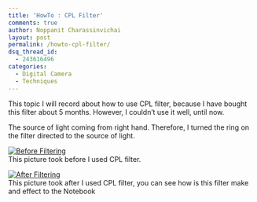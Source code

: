 ```yaml
---
title: 'HowTo : CPL Filter'
comments: true
author: Noppanit Charassinvichai
layout: post
permalink: /howto-cpl-filter/
dsq_thread_id:
  - 243616496
categories:
  - Digital Camera
  - Techniques
---
```

This topic I will record about how to use CPL filter, because I have bought this filter about 5 months. However, I couldn&#8217;t use it well, until now.

The source of light coming from right hand. Therefore, I turned the ring on the filter directed to the source of light.

[![Before Filtering][1]][2]  
This picture took before I used CPL filter.

[![After Filtering][3]][4]  
This picture took after I used CPL filter, you can see how is this filter make and effect to the Notebook

 [1]: https://www.noppanit.com/wp-content/uploads/2007/07/img_9672-before.thumbnail.JPG
 [2]: https://www.noppanit.com/wp-content/uploads/2007/07/img_9672-before.JPG "Before Filtering"
 [3]: https://www.noppanit.com/wp-content/uploads/2007/07/img_9671-after.thumbnail.JPG
 [4]: https://www.noppanit.com/wp-content/uploads/2007/07/img_9671-after.JPG "After Filtering"
